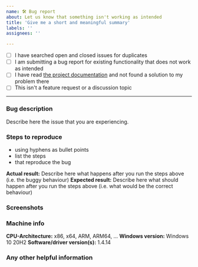 ```yaml
---
name: 🛠️ Bug report
about: Let us know that something isn't working as intended
title: 'Give me a short and meaningful summary'
labels: ''
assignees: ''

---
```


<!-- This is a bug report template. By following the instructions below and filling out the sections with your information, you will help the developers get all the necessary data to fix your issue.
You can also preview your report before submitting it. You may remove sections that aren't relevant to your particular case.

Before we begin, please note that this tracker is only for issues. It is not for questions, comments, or feature requests.

If you would like to discuss a new feature or submit suggestions, please visit:
https://docs.nefarius.at/Community-Support/

If you are looking for support, please visit:
https://docs.nefarius.at/Community-Support/

Let's begin with a checklist: Replace the empty checkboxes [ ] below with checked ones [x] accordingly. -->

- [ ] I have searched open and closed issues for duplicates
- [ ] I am submitting a bug report for existing functionality that does not work as intended
- [ ] I have read [the project documentation](https://docs.nefarius.at/projects/) and not found a solution to my problem there
- [ ] This isn't a feature request or a discussion topic

----------------------------------------

### Bug description

Describe here the issue that you are experiencing.

### Steps to reproduce

- using hyphens as bullet points
- list the steps
- that reproduce the bug

**Actual result:** Describe here what happens after you run the steps above (i.e. the buggy behaviour)
**Expected result:** Describe here what should happen after you run the steps above (i.e. what would be the correct behaviour)

### Screenshots

<!-- you can drag and drop images below -->

### Machine info

<!-- replace the examples with your info -->
**CPU-Architecture:** x86, x64, ARM, ARM64, ...
**Windows version:** Windows 10 20H2
**Software/driver version(s):** 1.4.14

### Any other helpful information

<!-- keep in mind the receiver of this issue isn't psychic so provide as much information that may be relevant to the issue as possible -->
